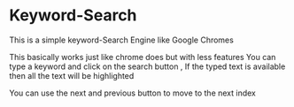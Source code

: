 # Keyword-Search
This is a simple keyword-Search Engine like Google Chromes 


This basically works just like chrome does but with less features
You can type a keyword and click on the search button , If the typed text is available then all the text will be highlighted

You can use the next and previous button to move to the next index 
